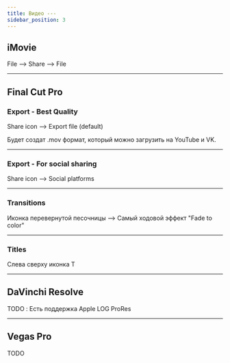```yaml
---
title: Видео ---
sidebar_position: 3
---
```


## iMovie

File --> Share --> File

---

## Final Cut Pro

### Export - Best Quality

Share icon --> Export file (default)

Будет создат .mov формат, который можно загрузить на YouTube и VK.

---

### Export - For social sharing

Share icon --> Social platforms

---

### Transitions

Иконка перевернутой песочницы --> Самый ходовой эффект "Fade to color"

---

### Titles

Слева сверху иконка Т

---

## DaVinchi Resolve

TODO : Есть поддержка Apple LOG ProRes

---

## Vegas Pro

TODO
